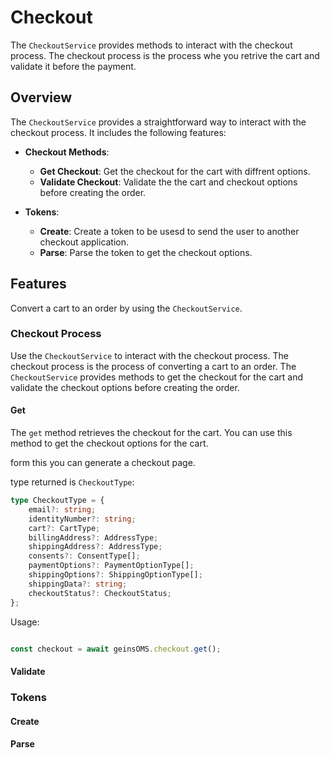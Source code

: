 # Checkout

The `CheckoutService` provides methods to interact with the checkout process. The checkout process is the process whe you retrive the cart and validate it before the payment.

## Overview

The `CheckoutService` provides a straightforward way to interact with the checkout process. It includes the following features:

- **Checkout Methods**: 
  - **Get Checkout**: Get the checkout for the cart with diffrent options.
  - **Validate Checkout**: Validate the the cart and checkout options before creating the order.

- **Tokens**: 
  - **Create**: Create a token to be usesd to send the user to another checkout application.
  - **Parse**: Parse the token to get the checkout options.
  

## Features
Convert a cart to an order by using the `CheckoutService`. 

### Checkout Process

Use the `CheckoutService` to interact with the checkout process. The checkout process is the process of converting a cart to an order. The `CheckoutService` provides methods to get the checkout for the cart and validate the checkout options before creating the order.

#### Get

The `get` method retrieves the checkout for the cart. You can use this method to get the checkout options for the cart.

form this you can generate a checkout page. 

type returned is `CheckoutType`:

```typescript
type CheckoutType = {
    email?: string;
    identityNumber?: string;
    cart?: CartType;
    billingAddress?: AddressType;
    shippingAddress?: AddressType;
    consents?: ConsentType[];
    paymentOptions?: PaymentOptionType[];
    shippingOptions?: ShippingOptionType[];
    shippingData?: string;
    checkoutStatus?: CheckoutStatus;
};
```

Usage: 

```typescript

const checkout = await geinsOMS.checkout.get();

```






#### Validate

### Tokens

#### Create

#### Parse





